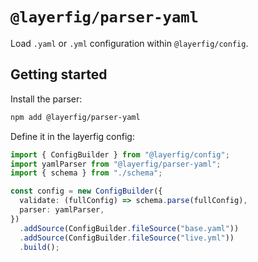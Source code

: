# `@layerfig/parser-yaml`

Load `.yaml` or `.yml` configuration within `@layerfig/config`.

## Getting started

Install the parser:

```bash
npm add @layerfig/parser-yaml
```

Define it in the layerfig config:

```ts
import { ConfigBuilder } from "@layerfig/config";
import yamlParser from "@layerfig/parser-yaml";
import { schema } from "./schema";

const config = new ConfigBuilder({
  validate: (fullConfig) => schema.parse(fullConfig),
  parser: yamlParser,
})
  .addSource(ConfigBuilder.fileSource("base.yaml"))
  .addSource(ConfigBuilder.fileSource("live.yml"))
  .build();
```
